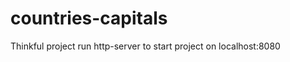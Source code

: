 countries-capitals
==================

Thinkful project
run http-server to start project on localhost:8080
